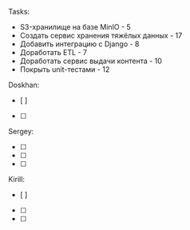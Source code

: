 Tasks:
- S3-хранилище на базе MinIO - 5
- Создать сервис хранения тяжёлых данных - 17
- Добавить интеграцию с Django - 8
- Доработать ETL - 7
- Доработать сервис выдачи контента - 10
- Покрыть unit-тестами - 12


Doskhan:
- [ ] 
- [ ] 

Sergey:

- [ ] 
- [ ] 
- [ ] 

Kirill:
- [ ] 
- [ ] 
- [ ] 